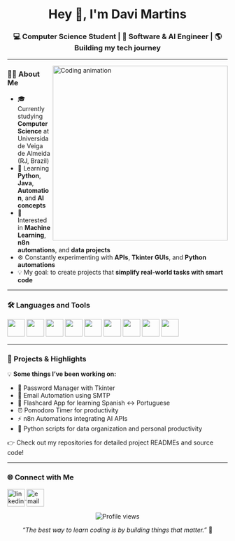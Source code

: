 <h1 align="center">Hey 👋, I'm Davi Martins</h1>

<h3 align="center">💻 Computer Science Student | 🚀 Software & AI Engineer | 🌎 Building my tech journey</h3>

<p align="center">
  
---

<img align="right" alt="Coding animation" width="400" src="https://cdn.dribbble.com/users/1162077/screenshots/3848914/media/7ed7d5ca074b48b57b72b7e7a6b6b7b2.gif">

### 👨‍💻 About Me

- 🎓 Currently studying **Computer Science** at Universidade Veiga de Almeida (RJ, Brazil)  
- 🌱 Learning **Python**, **Java**, **Automation**, and **AI concepts**  
- 🧠 Interested in **Machine Learning**, **n8n automations**, and **data projects**  
- ⚙️ Constantly experimenting with **APIs**, **Tkinter GUIs**, and **Python automations**  
- 💡 My goal: to create projects that **simplify real-world tasks with smart code**

---

### 🛠️ Languages and Tools

<p align="left">
  <img src="https://cdn.jsdelivr.net/gh/devicons/devicon/icons/python/python-original.svg" width="40" height="40"/>
  <img src="https://cdn.jsdelivr.net/gh/devicons/devicon/icons/java/java-original.svg" width="40" height="40"/>
  <img src="https://cdn.jsdelivr.net/gh/devicons/devicon/icons/javascript/javascript-original.svg" width="40" height="40"/>
  <img src="https://cdn.jsdelivr.net/gh/devicons/devicon/icons/html5/html5-original.svg" width="40" height="40"/>
  <img src="https://cdn.jsdelivr.net/gh/devicons/devicon/icons/css3/css3-original.svg" width="40" height="40"/>
  <img src="https://cdn.jsdelivr.net/gh/devicons/devicon/icons/git/git-original.svg" width="40" height="40"/>
  <img src="https://cdn.jsdelivr.net/gh/devicons/devicon/icons/github/github-original.svg" width="40" height="40"/>
  <img src="https://cdn.jsdelivr.net/gh/devicons/devicon/icons/mysql/mysql-original.svg" width="40" height="40"/>
  <img src="https://cdn.jsdelivr.net/gh/devicons/devicon/icons/vscode/vscode-original.svg" width="40" height="40"/>
</p>

---

### 🚀 Projects & Highlights

💡 **Some things I’ve been working on:**
- 🔐 Password Manager with Tkinter  
- 📅 Email Automation using SMTP  
- 🧠 Flashcard App for learning Spanish ↔ Portuguese  
- ⏰ Pomodoro Timer for productivity  
- ⚡ n8n Automations integrating AI APIs  
- 🤖 Python scripts for data organization and personal productivity

👉 Check out my repositories for detailed project READMEs and source code!

---

### 🌐 Connect with Me

<p align="left">
<a href="https://www.linkedin.com/in/davimartins-lima/" target="_blank">
  <img align="center" src="https://cdn.jsdelivr.net/gh/devicons/devicon/icons/linkedin/linkedin-original.svg" alt="linkedin" height="40" width="40" />
</a>
<a href="mailto:martinsdavilima03@gmail.com">
  <img align="center" src="https://cdn-icons-png.flaticon.com/512/732/732200.png" alt="email" height="40" width="40" />
</a>
</p>


<p align="center">
  <img src="https://komarev.com/ghpvc/?username=d4vimartinslima&label=Profile+Views&color=00C2CB&style=flat" alt="Profile views"/>
</p>

<p align="center">
  <i>“The best way to learn coding is by building things that matter.”</i> 🚀
</p>



